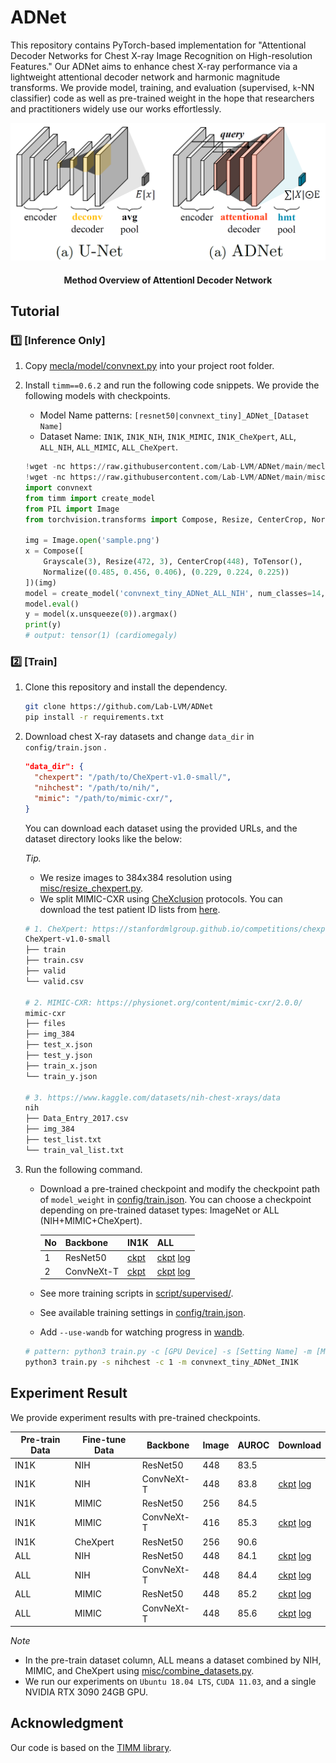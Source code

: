 # ADNet

This repository contains PyTorch-based implementation for "Attentional Decoder Networks for Chest X-ray Image Recognition on High-resolution Features." Our ADNet aims to enhance chest X-ray performance via a lightweight attentional decoder network and harmonic magnitude transforms. We provide model, training, and evaluation (supervised, `k`-NN classifier) code as well as pre-trained weight in the hope that researchers and practitioners widely use our works effortlessly.

<p align="center">
    <img width="850px" src="./misc/method_overview1.png"/>
    <br/>
  <h4 align="center">Method Overview of Attentionl Decoder Network</h4>
</p>

## Tutorial

### 1️⃣ [Inference Only]

1. Copy [mecla/model/convnext.py](mecla/model/convnext.py) into your project root folder.

2. Install `timm==0.6.2` and run the following code snippets. We provide the following models with checkpoints.

   - Model Name patterns: `[resnet50|convnext_tiny]_ADNet_[Dataset Name]`
   - Dataset Name: `IN1K`, `IN1K_NIH`, `IN1K_MIMIC`, `IN1K_CheXpert`, `ALL`, `ALL_NIH`, `ALL_MIMIC`, `ALL_CheXpert`.
   
   ```python
   !wget -nc https://raw.githubusercontent.com/Lab-LVM/ADNet/main/mecla/model/convnext.py
   !wget -nc https://raw.githubusercontent.com/Lab-LVM/ADNet/main/misc/sample.png
   import convnext
   from timm import create_model
   from PIL import Image
   from torchvision.transforms import Compose, Resize, CenterCrop, Normalize, ToTensor, Grayscale
   
   img = Image.open('sample.png')
   x = Compose([
       Grayscale(3), Resize(472, 3), CenterCrop(448), ToTensor(), 
       Normalize((0.485, 0.456, 0.406), (0.229, 0.224, 0.225))
   ])(img)
   model = create_model('convnext_tiny_ADNet_ALL_NIH', num_classes=14, pretrained=True)
   model.eval()
   y = model(x.unsqueeze(0)).argmax()
   print(y)
   # output: tensor(1) (cardiomegaly)
   ```
   
   

### 2️⃣ [Train]

1. Clone this repository and install the dependency.

   ```bash
   git clone https://github.com/Lab-LVM/ADNet
   pip install -r requirements.txt
   ```
   
2. Download chest X-ray datasets and change `data_dir` in `config/train.json` .

   ```json
   "data_dir": {
     "chexpert": "/path/to/CheXpert-v1.0-small/",
     "nihchest": "/path/to/nih/",
     "mimic": "/path/to/mimic-cxr/",
   }
   ```

   You can download each dataset using the provided URLs, and the dataset directory looks like the below:

   *Tip.*

   - We resize images to 384x384 resolution using [misc/resize_chexpert.py](misc/resize_chexpert.py).
   - We split MIMIC-CXR using [CheXclusion](https://github.com/LalehSeyyed/CheXclusion) protocols. You can download the test patient ID lists from [here](https://github.com/LalehSeyyed/CheXclusion/blob/main/MIMIC/testSet_SubjID.csv).

   ```bash
   # 1. CheXpert: https://stanfordmlgroup.github.io/competitions/chexpert/
   CheXpert-v1.0-small
   ├── train
   ├── train.csv
   ├── valid
   └── valid.csv
   
   # 2. MIMIC-CXR: https://physionet.org/content/mimic-cxr/2.0.0/
   mimic-cxr
   ├── files
   ├── img_384
   ├── test_x.json
   ├── test_y.json
   ├── train_x.json
   └── train_y.json
   
   # 3. https://www.kaggle.com/datasets/nih-chest-xrays/data
   nih
   ├── Data_Entry_2017.csv
   ├── img_384
   ├── test_list.txt
   └── train_val_list.txt
   ```

3. Run the following command.

   - Download a pre-trained checkpoint and modify the checkpoint path of `model_weight` in [config/train.json](config/train.json). You can choose a checkpoint depending on pre-trained dataset types: ImageNet or ALL (NIH+MIMIC+CheXpert).
   
     | No   | Backbone   | IN1K                                                         | ALL                                                          |
     | ---- | ---------- | ------------------------------------------------------------ | ------------------------------------------------------------ |
     | 1    | ResNet50   | [ckpt](https://github.com/Lab-LVM/ADNet/releases/download/v0.0.1/resnet50_ADNet_IN1K.pth.tar) | [ckpt](https://github.com/Lab-LVM/ADNet/releases/download/v0.0.1/resnet50_ADNet_ALL.pth.tar)  [log](https://github.com/Lab-LVM/ADNet/releases/download/v0.0.1/resnet50_ADNet_ALL.txt) |
     | 2    | ConvNeXt-T | [ckpt](https://github.com/Lab-LVM/ADNet/releases/download/v0.0.1/convnext_tiny_ADNet_IN1K.pth.tar) | [ckpt](https://github.com/Lab-LVM/ADNet/releases/download/v0.0.1/convnext_tiny_ADNet_ALL.pth.tar)  [log](https://github.com/Lab-LVM/ADNet/releases/download/v0.0.1/convnext_tiny_ADNet_ALL.txt) |
   
   - See more training scripts in [script/supervised/](script/supervised).
   
   - See available training settings in [config/train.json](config/train.json).
   
   - Add `--use-wandb` for watching progress in [wandb](https://wandb.ai/).
   
   ```bash
   # pattern: python3 train.py -c [GPU Device] -s [Setting Name] -m [Model Name]
   python3 train.py -s nihchest -c 1 -m convnext_tiny_ADNet_IN1K
   ```
   
   



## Experiment Result

We provide experiment results with pre-trained checkpoints.

| Pre-train Data | Fine-tune Data | Backbone   | Image | AUROC | Download                                                     |
| -------------- | -------------- | ---------- | ----- | ----- | ------------------------------------------------------------ |
| IN1K           | NIH            | ResNet50   | 448   | 83.5  |                                                              |
| IN1K           | NIH            | ConvNeXt-T | 448   | 83.8  | [ckpt](https://github.com/Lab-LVM/ADNet/releases/download/v0.0.1/convnext_tiny_ADNet_IN1K_NIH.pth.tar)  [log](https://github.com/Lab-LVM/ADNet/releases/download/v0.0.1/convnext_tiny_ADNet_IN1K_NIH.txt) |
| IN1K           | MIMIC          | ResNet50   | 256   | 84.5  |                                                              |
| IN1K           | MIMIC          | ConvNeXt-T | 416   | 85.3  | [ckpt](https://github.com/Lab-LVM/ADNet/releases/download/v0.0.1/convnext_tiny_ADNet_IN1K_MIMIC.pth.tar)  [log](https://github.com/Lab-LVM/ADNet/releases/download/v0.0.1/convnext_tiny_ADNet_IN1K_MIMIC.txt) |
| IN1K           | CheXpert       | ResNet50   | 256   | 90.6  |                                                              |
| ALL            | NIH            | ResNet50   | 448   | 84.1  | [ckpt](https://github.com/Lab-LVM/ADNet/releases/download/v0.0.1/resnet50_ADNet_ALL_NIH.pth.tar)  [log](https://github.com/Lab-LVM/ADNet/releases/download/v0.0.1/resnet50_ADNet_ALL_NIH.txt) |
| ALL            | NIH            | ConvNeXt-T | 448   | 84.4  | [ckpt](https://github.com/Lab-LVM/ADNet/releases/download/v0.0.1/convnext_tiny_ADNet_ALL_MIMIC.pth.tar)  [log](https://github.com/Lab-LVM/ADNet/releases/download/v0.0.1/convnext_tiny_ADNet_ALL_MIMIC.txt) |
| ALL            | MIMIC          | ResNet50   | 448   | 85.2  | [ckpt](https://github.com/Lab-LVM/ADNet/releases/download/v0.0.1/resnet50_ADNet_ALL_MIMIC.pth.tar)  [log](https://github.com/Lab-LVM/ADNet/releases/download/v0.0.1/resnet50_ADNet_ALL_MIMIC.txt) |
| ALL            | MIMIC          | ConvNeXt-T | 448   | 85.6  | [ckpt](https://github.com/Lab-LVM/ADNet/releases/download/v0.0.1/convnext_tiny_ADNet_ALL_MIMIC.pth.tar)  [log](https://github.com/Lab-LVM/ADNet/releases/download/v0.0.1/convnext_tiny_ADNet_ALL_MIMIC.txt) |

*Note*

- In the pre-train dataset column, ALL means a dataset combined by NIH, MIMIC, and CheXpert using [misc/combine_datasets.py](misc/combine_datasets.py).
- We run our experiments on `Ubuntu 18.04 LTS`, `CUDA 11.03`, and a single NVIDIA RTX 3090 24GB GPU.



## Acknowledgment

Our code is based on the [TIMM library](https://github.com/huggingface/pytorch-image-models).

